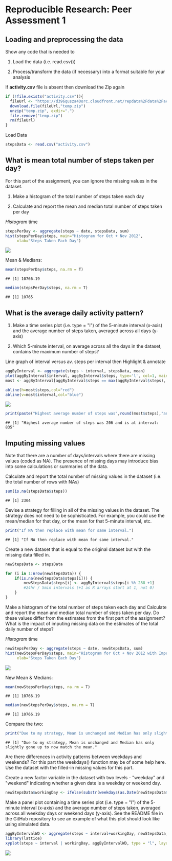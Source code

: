 # Reproducible Research: Peer Assessment 1


## Loading and preprocessing the data

Show any code that is needed to

1. Load the data (i.e. read.csv())

2. Process/transform the data (if necessary) into a format suitable for your analysis

If **activity.csv** file is absent then download the Zip again

```r
if (!file.exists("activity.csv")){
  fileUrl <- "https://d396qusza40orc.cloudfront.net/repdata%2Fdata%2Factivity.zip"
  download.file(fileUrl,"temp.zip")
  unzip("temp.zip", exdir=".") 
  file.remove("temp.zip")
  rm(fileUrl)
}
```

Load Data

```r
stepsData <- read.csv("activity.csv") 
```
## What is mean total number of steps taken per day?

For this part of the assignment, you can ignore the missing values in the dataset.

1. Make a histogram of the total number of steps taken each day

2. Calculate and report the mean and median total number of steps taken per day


*Histogram* time

```r
stepsPerDay <- aggregate(steps ~ date, stepsData, sum)
hist(stepsPerDay$steps, main="Histogram for Oct + Nov 2012", 
     xlab="Steps Taken Each Day")
```

![](PA1_template_files/figure-html/unnamed-chunk-3-1.png)

Mean & Medians:

```r
mean(stepsPerDay$steps, na.rm = T)
```

```
## [1] 10766.19
```

```r
median(stepsPerDay$steps, na.rm = T)
```

```
## [1] 10765
```

## What is the average daily activity pattern?

1. Make a time series plot (i.e. type = "l") of the 5-minute interval (x-axis) and the average number of steps taken, averaged across all days (y-axis)

2. Which 5-minute interval, on average across all the days in the dataset, contains the maximum number of steps?

Line graph of interval versus av. steps per interval
then Highlight & annotate

```r
aggByInterval <- aggregate(steps ~ interval, stepsData, mean)
plot(aggByInterval$interval, aggByInterval$steps, type='l', col=1, main="Average number of steps averaged over all days", xlab="Interval", ylab="Average number of steps")
most <- aggByInterval[aggByInterval$steps == max(aggByInterval$steps), ]

abline(h=most$steps,col="red")
abline(v=most$interval,col="blue")
```

![](PA1_template_files/figure-html/unnamed-chunk-5-1.png)

```r
print(paste("Highest average number of steps was",round(most$steps),"and is at interval:",most$interval))
```

```
## [1] "Highest average number of steps was 206 and is at interval: 835"
```

## Imputing missing values
Note that there are a number of days/intervals where there are missing values (coded as NA). The presence of missing days may introduce bias into some calculations or summaries of the data.

Calculate and report the total number of missing values in the dataset (i.e. the total number of rows with NAs)


```r
sum(is.na(stepsData$steps))
```

```
## [1] 2304
```

Devise a strategy for filling in all of the missing values in the dataset. The strategy does not need to be sophisticated. For example, you could use the mean/median for that day, or the mean for that 5-minute interval, etc.


```r
print("If NA then replace with mean for same interval.")
```

```
## [1] "If NA then replace with mean for same interval."
```

Create a new dataset that is equal to the original dataset but with the missing data filled in.


```r
newStepsData <- stepsData

for (i in 1:nrow(newStepsData)) {
    if(is.na(newStepsData$steps[i])) {
        newStepsData$steps[i] <- aggByInterval$steps[i %% 288 +1] 
        #24hr / 5min intervals (+1 as R arrays start at 1, not 0)
    }
}
```

Make a histogram of the total number of steps taken each day and Calculate and report the mean and median total number of steps taken per day. Do these values differ from the estimates from the first part of the assignment? What is the impact of imputing missing data on the estimates of the total daily number of steps?

*Histogram* time

```r
newStepsPerDay <- aggregate(steps ~ date, newStepsData, sum)
hist(newStepsPerDay$steps, main="Histogram for Oct + Nov 2012 with Imputation", 
     xlab="Steps Taken Each Day")
```

![](PA1_template_files/figure-html/unnamed-chunk-9-1.png)

New Mean & Medians:

```r
mean(newStepsPerDay$steps, na.rm = T)
```

```
## [1] 10766.19
```

```r
median(newStepsPerDay$steps, na.rm = T)
```

```
## [1] 10766.19
```

Compare the two:

```r
print("Due to my strategy, Mean is unchanged and Median has only slightly gone up to now match the mean.")
```

```
## [1] "Due to my strategy, Mean is unchanged and Median has only slightly gone up to now match the mean."
```

Are there differences in activity patterns between weekdays and weekends?
For this part the weekdays() function may be of some help here. Use the dataset with the filled-in missing values for this part.

Create a new factor variable in the dataset with two levels - "weekday" and "weekend" indicating whether a given date is a weekday or weekend day.


```r
newStepsData$workingDay <- ifelse(substr(weekdays(as.Date(newStepsData$date)),1,1)=="S","weekend","weekday")
```

Make a panel plot containing a time series plot (i.e. type = "l") of the 5-minute interval (x-axis) and the average number of steps taken, averaged across all weekday days or weekend days (y-axis). See the README file in the GitHub repository to see an example of what this plot should look like using simulated data.


```r
aggByIntervalWD <- aggregate(steps ~ interval+workingDay, newStepsData, mean)
library(lattice)
xyplot(steps ~ interval | workingDay, aggByIntervalWD, type = "l", layout = c(1, 2), xlab = "Interval", ylab = "Average Steps")
```

![](PA1_template_files/figure-html/unnamed-chunk-13-1.png)
